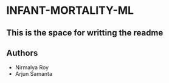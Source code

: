 # INFANT-MORTALITY-ML

## This is the space for writting the readme 

## Authors
- Nirmalya Roy
- Arjun Samanta
